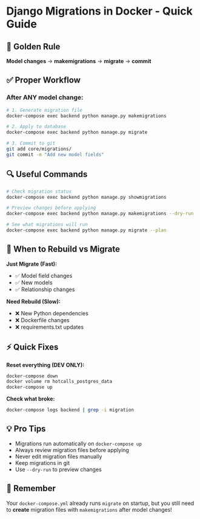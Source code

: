 # Django Migrations in Docker - Quick Guide

## 🚨 Golden Rule
**Model changes** → **makemigrations** → **migrate** → **commit**

## ✅ Proper Workflow

### After ANY model change:
```bash
# 1. Generate migration file
docker-compose exec backend python manage.py makemigrations

# 2. Apply to database  
docker-compose exec backend python manage.py migrate

# 3. Commit to git
git add core/migrations/
git commit -m "Add new model fields"
```

## 🔍 Useful Commands

```bash
# Check migration status
docker-compose exec backend python manage.py showmigrations

# Preview changes before applying
docker-compose exec backend python manage.py makemigrations --dry-run

# See what migrations will run
docker-compose exec backend python manage.py migrate --plan
```

## 🚨 When to Rebuild vs Migrate

**Just Migrate (Fast):**
- ✅ Model field changes
- ✅ New models
- ✅ Relationship changes

**Need Rebuild (Slow):**
- ❌ New Python dependencies
- ❌ Dockerfile changes
- ❌ requirements.txt updates

## ⚡ Quick Fixes

**Reset everything (DEV ONLY):**
```bash
docker-compose down
docker volume rm hotcalls_postgres_data
docker-compose up
```

**Check what broke:**
```bash
docker-compose logs backend | grep -i migration
```

## 💡 Pro Tips

- Migrations run automatically on `docker-compose up`
- Always review migration files before applying
- Never edit migration files manually
- Keep migrations in git
- Use `--dry-run` to preview changes

## 🎯 Remember
Your `docker-compose.yml` already runs `migrate` on startup, but you still need to **create** migration files with `makemigrations` after model changes! 